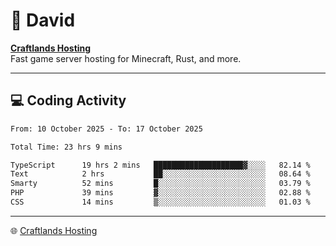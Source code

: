 # 👋 David

**[Craftlands Hosting](https://craftlands.host)**  
Fast game server hosting for Minecraft, Rust, and more.

---

## 💻 Coding Activity

<!--START_SECTION:waka-->

```txt
From: 10 October 2025 - To: 17 October 2025

Total Time: 23 hrs 9 mins

TypeScript      19 hrs 2 mins   ████████████████████▓░░░░   82.14 %
Text            2 hrs           ██░░░░░░░░░░░░░░░░░░░░░░░   08.64 %
Smarty          52 mins         █░░░░░░░░░░░░░░░░░░░░░░░░   03.79 %
PHP             39 mins         ▓░░░░░░░░░░░░░░░░░░░░░░░░   02.88 %
CSS             14 mins         ▒░░░░░░░░░░░░░░░░░░░░░░░░   01.03 %
```

<!--END_SECTION:waka-->

---

🌐 [Craftlands Hosting](https://craftlands.host)  
